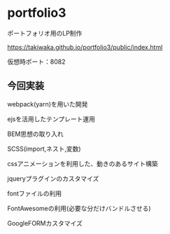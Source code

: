 
# portfolio3

ポートフォリオ用のLP制作

https://takiwaka.github.io/portfolio3/public/index.html


仮想時ポート：8082

## 今回実装

webpack(yarn)を用いた開発

ejsを活用したテンプレート運用

BEM思想の取り入れ

SCSS(import,ネスト,変数)

cssアニメーションを利用した、動きのあるサイト構築

jqueryプラグインのカスタマイズ

fontファイルの利用

FontAwesomeの利用(必要な分だけバンドルさせる)

GoogleFORMカスタマイズ
